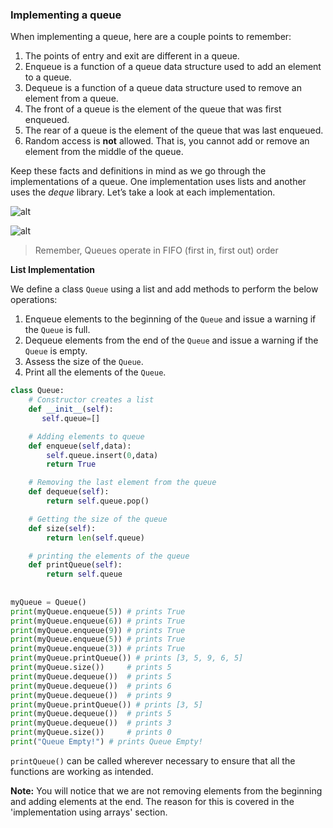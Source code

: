 <!--title={Queue: List Implementation}-->

<!--badges={Algorithms:15}-->

<!--concepts{Queue General, Queue Manipulation}-->

### Implementing a queue

When implementing a queue, here are a couple points to remember:

1. The points of entry and exit are different in a queue.
2. Enqueue is a function of a queue data structure used to add an element to a queue.
3. Dequeue is a function of a queue data structure used to remove an element from a queue.
4. The front of a queue is the element of the queue that was first enqueued.
5. The rear of a queue is the element of the queue that was last enqueued. 
6. Random access is **not** allowed. That is, you cannot add or remove an element from the middle of the queue.

Keep these facts and definitions in mind as we go through the implementations of a queue. One implementation uses lists and another uses the *deque* library. Let’s take a look at each implementation.

![alt](https://www.tutorialspoint.com/data_structures_algorithms/images/queue_dequeue_diagram.jpg)

![alt](https://www.tutorialspoint.com/data_structures_algorithms/images/queue_enqueue_diagram.jpg)

> Remember, Queues operate in FIFO (first in, first out) order

**List Implementation**

We define a class `Queue` using a list and add methods to perform the below operations:

1. Enqueue elements to the beginning of the `Queue` and issue a warning if the `Queue` is full.
2. Dequeue elements from the end of the `Queue` and issue a warning if the `Queue` is empty.
3. Assess the size of the `Queue`.
4. Print all the elements of the `Queue`.

```python
class Queue:
    # Constructor creates a list
    def __init__(self):
       self.queue=[]

    # Adding elements to queue
    def enqueue(self,data):
        self.queue.insert(0,data)
        return True

    # Removing the last element from the queue
    def dequeue(self):
        return self.queue.pop()

    # Getting the size of the queue
    def size(self):
        return len(self.queue)

    # printing the elements of the queue
    def printQueue(self):
        return self.queue
        
 
myQueue = Queue()
print(myQueue.enqueue(5)) # prints True
print(myQueue.enqueue(6)) # prints True
print(myQueue.enqueue(9)) # prints True
print(myQueue.enqueue(5)) # prints True
print(myQueue.enqueue(3)) # prints True
print(myQueue.printQueue()) # prints [3, 5, 9, 6, 5]
print(myQueue.size())     # prints 5
print(myQueue.dequeue())  # prints 5
print(myQueue.dequeue())  # prints 6
print(myQueue.dequeue())  # prints 9
print(myQueue.printQueue()) # prints [3, 5]
print(myQueue.dequeue())  # prints 5
print(myQueue.dequeue())  # prints 3
print(myQueue.size())     # prints 0
print("Queue Empty!") # prints Queue Empty!
```

`printQueue()` can be called wherever necessary to ensure that all the functions are working as intended.

**Note:** You will notice that we are not removing elements from the beginning and adding elements at the end. The reason for this is covered in the 'implementation using arrays' section.